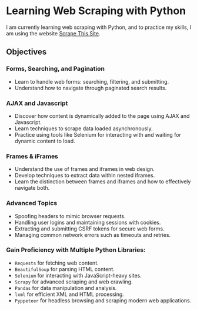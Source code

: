 # Learning Web Scraping with Python

I am currently learning web scraping with Python, and to practice my skills, I am using the website [Scrape This Site](https://www.scrapethissite.com/pages/).

## Objectives

### Forms, Searching, and Pagination
- Learn to handle web forms: searching, filtering, and submitting.
- Understand how to navigate through paginated search results.

### AJAX and Javascript
- Discover how content is dynamically added to the page using AJAX and Javascript.
- Learn techniques to scrape data loaded asynchronously.
- Practice using tools like Selenium for interacting with and waiting for dynamic content to load.

### Frames & iFrames
- Understand the use of frames and iframes in web design.
- Develop techniques to extract data within nested iframes.
- Learn the distinction between frames and iframes and how to effectively navigate both.

### Advanced Topics
- Spoofing headers to mimic browser requests.
- Handling user logins and maintaining sessions with cookies.
- Extracting and submitting CSRF tokens for secure web forms.
- Managing common network errors such as timeouts and retries.

### Gain Proficiency with Multiple Python Libraries:
   - `Requests` for fetching web content.
   - `BeautifulSoup` for parsing HTML content.
   - `Selenium` for interacting with JavaScript-heavy sites.
   - `Scrapy` for advanced scraping and web crawling.
   - `Pandas` for data manipulation and analysis.
   - `lxml` for efficient XML and HTML processing.
   - `Pyppeteer` for headless browsing and scraping modern web applications.

